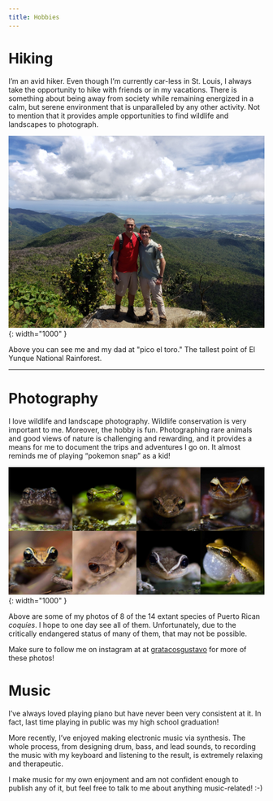 ```yaml
---
title: Hobbies
---
```


# Hiking 

I’m an avid hiker. Even though I’m currently car-less in St. Louis, I always take the opportunity to hike with friends or in my vacations. There is something about being away from society while remaining energized in a calm, but serene environment that is unparalleled by any other activity. Not to mention that it provides ample opportunities to find wildlife and landscapes to photograph. 

![Foto](/assets/el-toro.jpg){: width="1000" }

Above you can see me and my dad at "pico el toro." The tallest point of El Yunque National Rainforest. 

---

# Photography

I love wildlife and landscape photography. Wildlife conservation is very important to me. Moreover, the hobby is fun. Photographing rare animals and good views of nature is challenging and rewarding, and it provides a means for me to document the trips and adventures I go on. It almost reminds me of playing “pokemon snap” as a kid!

![Foto](/assets/cols-coquies-compressed.jpg){: width="1000" }

Above are some of my photos of 8 of the 14 extant species of Puerto Rican _coquíes_. I hope to one day see all of them. Unfortunately, due to the critically endangered status of many of them, that may not be possible. 

Make sure to follow me on instagram at at [gratacosgustavo](https://www.instagram.com/gratacosgustavo/) for more of these photos! 

# Music

I’ve always loved playing piano but have never been very consistent at it. In fact, last time playing in public was my high school graduation!

More recently, I’ve enjoyed making electronic music via synthesis. The whole process, from designing drum, bass, and lead sounds, to recording the music with my keyboard and listening to the result, is extremely relaxing and therapeutic. 

I make music for my own enjoyment and am not confident enough to publish any of it, but feel free to talk to me about anything music-related! :-) 
